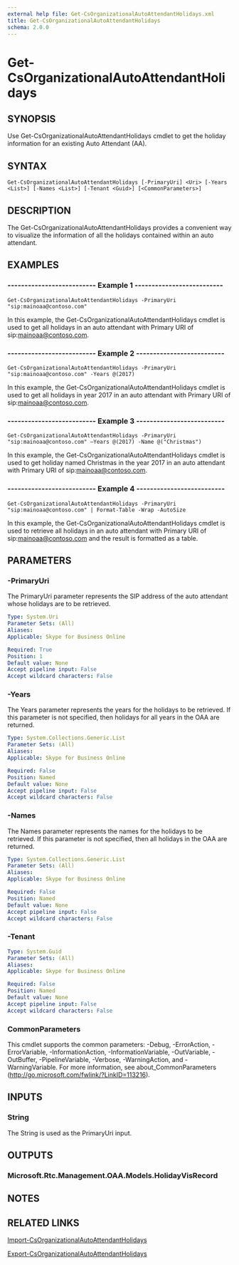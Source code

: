 ```yaml
---
external help file: Get-CsOrganizationalAutoAttendantHolidays.xml
title: Get-CsOrganizationalAutoAttendantHolidays
schema: 2.0.0
---
```


# Get-CsOrganizationalAutoAttendantHolidays

## SYNOPSIS
Use Get-CsOrganizationalAutoAttendantHolidays cmdlet to get the holiday information for an existing Auto Attendant (AA).

## SYNTAX

```
Get-CsOrganizationalAutoAttendantHolidays [-PrimaryUri] <Uri> [-Years <List>] [-Names <List>] [-Tenant <Guid>] [<CommonParameters>]
```

## DESCRIPTION
The Get-CsOrganizationalAutoAttendantHolidays provides a convenient way to visualize the information of all the holidays contained within an auto attendant.

## EXAMPLES

### -------------------------- Example 1 --------------------------
```
Get-CsOrganizationalAutoAttendantHolidays -PrimaryUri "sip:mainoaa@contoso.com"
```

In this example, the Get-CsOrganizationalAutoAttendantHolidays cmdlet is used to get all holidays in an auto attendant with Primary URI of sip:mainoaa@contoso.com.

### -------------------------- Example 2 --------------------------
```
Get-CsOrganizationalAutoAttendantHolidays -PrimaryUri "sip:mainoaa@contoso.com" -Years @(2017)
```

In this example, the Get-CsOrganizationalAutoAttendantHolidays cmdlet is used to get all holidays in year 2017 in an auto attendant with Primary URI of sip:mainoaa@contoso.com.

### -------------------------- Example 3 --------------------------
```
Get-CsOrganizationalAutoAttendantHolidays -PrimaryUri "sip:mainoaa@contoso.com" –Years @(2017) -Name @("Christmas")
```

In this example, the Get-CsOrganizationalAutoAttendantHolidays cmdlet is used to get holiday named Christmas in the year 2017 in an auto attendant with Primary URI of sip:mainoaa@contoso.com.

### -------------------------- Example 4 --------------------------
```
Get-CsOrganizationalAutoAttendantHolidays -PrimaryUri "sip:mainoaa@contoso.com" | Format-Table -Wrap -AutoSize
```

In this example, the Get-CsOrganizationalAutoAttendantHolidays cmdlet is used to retrieve all holidays in an auto attendant with Primary URI of sip:mainoaa@contoso.com and the result is formatted as a table.


## PARAMETERS

### -PrimaryUri
The PrimaryUri parameter represents the SIP address of the auto attendant whose holidays are to be retrieved.

```yaml
Type: System.Uri
Parameter Sets: (All)
Aliases: 
Applicable: Skype for Business Online

Required: True
Position: 1
Default value: None
Accept pipeline input: False
Accept wildcard characters: False
```

### -Years
The Years parameter represents the years for the holidays to be retrieved. If this parameter is not specified, then holidays for all years in the OAA are returned.

```yaml
Type: System.Collections.Generic.List
Parameter Sets: (All)
Aliases: 
Applicable: Skype for Business Online

Required: False
Position: Named
Default value: None
Accept pipeline input: False
Accept wildcard characters: False
```

### -Names
The Names parameter represents the names for the holidays to be retrieved. If this parameter is not specified, then all holidays in the OAA are returned.

```yaml
Type: System.Collections.Generic.List
Parameter Sets: (All)
Aliases: 
Applicable: Skype for Business Online

Required: False
Position: Named
Default value: None
Accept pipeline input: False
Accept wildcard characters: False
```

### -Tenant

```yaml
Type: System.Guid
Parameter Sets: (All)
Aliases: 
Applicable: Skype for Business Online

Required: False
Position: Named
Default value: None
Accept pipeline input: False
Accept wildcard characters: False
```

### CommonParameters
This cmdlet supports the common parameters: -Debug, -ErrorAction, -ErrorVariable, -InformationAction, -InformationVariable, -OutVariable, -OutBuffer, -PipelineVariable, -Verbose, -WarningAction, and -WarningVariable. For more information, see about_CommonParameters (http://go.microsoft.com/fwlink/?LinkID=113216).


## INPUTS

### String
The String is used as the PrimaryUri input.


## OUTPUTS

### Microsoft.Rtc.Management.OAA.Models.HolidayVisRecord


## NOTES


## RELATED LINKS

[Import-CsOrganizationalAutoAttendantHolidays](Import-CsOrganizationalAutoAttendantHolidays.md)

[Export-CsOrganizationalAutoAttendantHolidays](Export-CsOrganizationalAutoAttendantHolidays.md)

